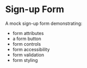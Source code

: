 # Sign-up Form
A mock sign-up form demonstrating:
- form attributes
- a form button
- form controls
- form accessibility
- form validation
- form styling
